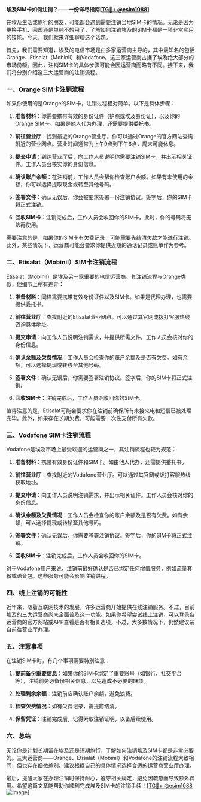 **埃及SIM卡如何注销？——一份详尽指南[[TG💪+ @esim1088](https://t.me/s/esim1088)]**

在埃及生活或旅行的朋友，可能都会遇到需要注销当地SIM卡的情况。无论是因为更换手机、回国还是单纯不想用了，了解如何注销埃及的SIM卡都是一项非常实用的技能。今天，我们就来详细聊聊这个话题。

首先，我们需要知道，埃及的电信市场是由多家运营商主导的，其中最知名的包括Orange、Etisalat（Mobinil）和Vodafone。这三家运营商占据了埃及绝大部分的市场份额。因此，注销SIM卡的具体步骤可能会因运营商而略有不同。接下来，我们将分别介绍这三大运营商的注销流程。

### **一、Orange SIM卡注销流程**

如果你使用的是Orange的SIM卡，注销过程相对简单。以下是具体步骤：

1. **准备材料**：你需要携带有效的身份证件（护照或埃及身份证），以及你的Orange SIM卡。如果是他人代为办理，还需要提供委托书。
   
2. **前往营业厅**：找到最近的Orange营业厅。你可以通过Orange的官方网站查询附近的营业网点。营业时间通常为上午9点到下午6点，周末可能休息。

3. **提交申请**：到达营业厅后，向工作人员说明你需要注销SIM卡，并出示相关证件。工作人员会核实你的身份信息。

4. **确认账户余额**：在注销前，工作人员会帮你检查账户余额。如果有未使用的余额，你可以选择提取现金或转至其他号码。

5. **签署文件**：确认无误后，你会被要求签署一份注销协议。签字后，你的SIM卡将正式注销。

6. **回收SIM卡**：注销完成后，工作人员会收回你的SIM卡。此时，你的号码将无法再使用。

需要注意的是，如果你的SIM卡有欠费记录，可能需要先结清欠款才能进行注销。此外，某些情况下，运营商可能会要求你提供近期的通话记录或账单作为参考。

### **二、Etisalat（Mobinil）SIM卡注销流程**

Etisalat（Mobinil）是埃及另一家重要的电信运营商。其注销流程与Orange类似，但细节上稍有差异：

1. **准备材料**：同样需要携带有效身份证件以及SIM卡。如果是代理办理，也需要提供委托书。

2. **前往营业厅**：查找附近的Etisalat营业网点。可以通过其官网或拨打客服热线咨询具体地址。

3. **提交申请**：向工作人员说明注销需求，并提供所需文件。工作人员会核对你的身份信息。

4. **确认余额及欠费情况**：工作人员会检查你的账户余额及是否有欠费。如有余额，可以选择提现或转移至其他号码。

5. **签署文件**：确认无误后，你需要签署注销协议。签字后，你的SIM卡将正式注销。

6. **回收SIM卡**：注销完成后，工作人员会收回你的SIM卡。

值得注意的是，Etisalat可能会要求你在注销前确保所有未接来电和短信已被处理完毕。此外，如果存在长期欠费，可能需要一次性支付所有欠款。

### **三、Vodafone SIM卡注销流程**

Vodafone是埃及市场上最受欢迎的运营商之一，其注销流程也较为规范：

1. **准备材料**：携带有效身份证件和SIM卡。如由他人代办，还需提供委托书。

2. **前往营业厅**：查找附近的Vodafone营业厅。可以通过其官网或拨打客服热线获取地址。

3. **提交申请**：向工作人员说明注销需求，并出示相关证件。工作人员会核对你的身份信息。

4. **确认余额及欠费情况**：工作人员会检查你的账户余额及是否有欠费。如有余额，可以选择提现或转移至其他号码。

5. **签署文件**：确认无误后，你需要签署注销协议。签字后，你的SIM卡将正式注销。

6. **回收SIM卡**：注销完成后，工作人员会收回你的SIM卡。

对于Vodafone用户来说，注销前最好确认是否已绑定任何增值服务，例如流量套餐或语音包。这些服务可能会影响注销进程。

### **四、线上注销的可能性**

近年来，随着互联网技术的发展，许多运营商开始提供在线注销服务。不过，目前埃及的三大运营商尚未全面普及这一功能。如果你希望尝试线上注销，可以登录各运营商的官方网站或APP查看是否有相关选项。不过，大多数情况下，仍然建议亲自前往营业厅办理。

### **五、注意事项**

在注销SIM卡时，有几个事项需要特别注意：

1. **提前备份重要信息**：如果你的SIM卡绑定了重要账号（如银行、社交平台等），注销前务必备份相关信息，以免造成不必要的麻烦。

2. **处理剩余余额**：注销前应确认账户余额，避免浪费。

3. **检查欠费情况**：如有欠费记录，需提前结清。

4. **保留凭证**：注销完成后，记得索取注销证明，以备后续使用。

### **六、总结**

无论你是计划长期留在埃及还是短期旅行，了解如何注销埃及SIM卡都是非常必要的。三大运营商——Orange、Etisalat（Mobinil）和Vodafone的注销流程大致相同，但也存在细微差别。建议根据自己的具体情况选择合适的运营商营业厅办理。

最后，提醒大家在办理注销时保持耐心，遵守相关规定，避免因疏忽而导致额外费用。希望这篇文章能帮助你顺利完成埃及SIM卡的注销手续！[[TG💪+ @esim1088](https://t.me/s/esim1088) ![Image](https://i.postimg.cc/4NQfJmqS/Snipaste-2025-05-13-00-14-12.png)]